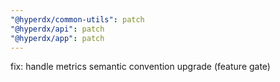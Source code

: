 ```yaml
---
"@hyperdx/common-utils": patch
"@hyperdx/api": patch
"@hyperdx/app": patch
---
```


fix: handle metrics semantic convention upgrade (feature gate)
